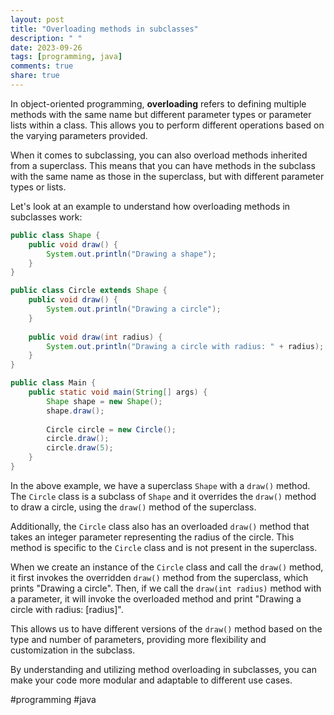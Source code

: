 ```yaml
---
layout: post
title: "Overloading methods in subclasses"
description: " "
date: 2023-09-26
tags: [programming, java]
comments: true
share: true
---
```


In object-oriented programming, **overloading** refers to defining multiple methods with the same name but different parameter types or parameter lists within a class. This allows you to perform different operations based on the varying parameters provided.

When it comes to subclassing, you can also overload methods inherited from a superclass. This means that you can have methods in the subclass with the same name as those in the superclass, but with different parameter types or lists.

Let's look at an example to understand how overloading methods in subclasses work:

```java
public class Shape {
    public void draw() {
        System.out.println("Drawing a shape");
    }
}

public class Circle extends Shape {
    public void draw() {
        System.out.println("Drawing a circle");
    }
    
    public void draw(int radius) {
        System.out.println("Drawing a circle with radius: " + radius);
    }
}

public class Main {
    public static void main(String[] args) {
        Shape shape = new Shape();
        shape.draw();
        
        Circle circle = new Circle();
        circle.draw();
        circle.draw(5);
    }
}
```

In the above example, we have a superclass `Shape` with a `draw()` method. The `Circle` class is a subclass of `Shape` and it overrides the `draw()` method to draw a circle, using the `draw()` method of the superclass.

Additionally, the `Circle` class also has an overloaded `draw()` method that takes an integer parameter representing the radius of the circle. This method is specific to the `Circle` class and is not present in the superclass.

When we create an instance of the `Circle` class and call the `draw()` method, it first invokes the overridden `draw()` method from the superclass, which prints "Drawing a circle". Then, if we call the `draw(int radius)` method with a parameter, it will invoke the overloaded method and print "Drawing a circle with radius: [radius]".

This allows us to have different versions of the `draw()` method based on the type and number of parameters, providing more flexibility and customization in the subclass.

By understanding and utilizing method overloading in subclasses, you can make your code more modular and adaptable to different use cases.

#programming #java